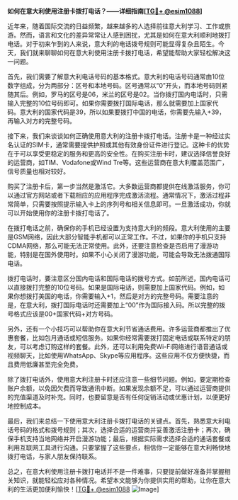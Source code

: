 **如何在意大利使用注册卡拨打电话？——详细指南[[TG💪+ @esim1088](https://t.me/s/esim1088)]**

近年来，随着国际交流的日益频繁，越来越多的人选择前往意大利学习、工作或旅游。然而，语言和文化的差异常常让人感到困扰，尤其是如何在意大利顺利地拨打电话。对于初来乍到的人来说，意大利的电话拨号规则可能显得复杂且陌生。今天，我们就来聊聊如何在意大利使用注册卡拨打电话，希望能帮助大家轻松解决这一问题。

首先，我们需要了解意大利电话号码的基本格式。意大利的电话号码通常由10位数字组成，分为两部分：区号和本地号码。区号通常以“0”开头，而本地号码则紧随其后。例如，罗马的区号是06，米兰的区号是02。当你拨打国内电话时，只需输入完整的10位号码即可。如果你需要拨打国际电话，那么就需要加上国家代码。意大利的国家代码是39，所以如果要拨打中国的电话，你需要先输入+39，再输入对方的完整号码。

接下来，我们来谈谈如何正确使用意大利的注册卡拨打电话。注册卡是一种经过实名认证的SIM卡，通常需要提供护照或其他有效身份证件进行登记。这种卡的优势在于可以享受更稳定的服务和更高的安全性。在购买注册卡时，建议选择信誉良好的运营商，如TIM、Vodafone或Wind Tre等。这些运营商在意大利覆盖范围广，信号质量也相对较好。

购买了注册卡后，第一步当然是激活它。大多数运营商都提供在线激活服务，你可以通过官方网站或者下载相应的应用程序完成激活流程。通常情况下，激活过程非常简单，只需要按照提示输入卡上的序列号和相关信息即可。一旦激活成功，你就可以开始使用你的注册卡拨打电话了。

在拨打电话之前，确保你的手机已经设置为支持意大利的频段。意大利使用的主要是GSM网络，因此大部分智能手机都可以正常工作。不过，如果你的手机只支持CDMA网络，那么可能无法正常使用。此外，还要注意检查是否启用了漫游功能，特别是在国外使用时。如果不小心关闭了漫游功能，可能会导致无法拨通国际电话。

拨打电话时，要注意区分国内电话和国际电话的拨号方式。如前所述，国内电话可以直接拨打完整的10位号码。如果是国际电话，则需要加上国家代码。例如，如果你想拨打美国的电话，你需要输入+1，然后是对方的完整号码。需要注意的是，在意大利，拨打国际电话时还需要加上“00”作为国际接入码。所以完整的拨号格式应该是00+国家代码+对方号码。

另外，还有一个小技巧可以帮助你在意大利节省通话费用。许多运营商都推出了优惠套餐，比如包月通话或短信服务。如果你经常需要拨打固定电话或联系特定的朋友，可以考虑订购这样的套餐。此外，还可以利用免费Wi-Fi网络进行语音通话或视频聊天，比如使用WhatsApp、Skype等应用程序。这些应用不仅方便快捷，而且费用低廉甚至完全免费。

除了拨打电话外，使用意大利注册卡时还应注意一些细节问题。例如，要定期检查账户余额，以免因欠费而导致通讯中断。如果发现余额不足，可以通过运营商提供的充值渠道及时补充。同时，也要留意是否有任何促销活动或优惠计划，以便更好地控制成本。

最后，我们来总结一下使用意大利注册卡拨打电话的关键点。首先，熟悉意大利电话号码的格式和拨号规则；其次，选择合适的运营商并妥善激活注册卡；再次，确保手机支持当地网络并开启漫游功能；最后，根据实际需求选择合适的通话套餐或利用互联网工具进行沟通。只要掌握了这些要点，相信你一定能够在意大利畅快地拨打电话，与家人朋友保持联系。

总之，在意大利使用注册卡拨打电话并不是一件难事，只要提前做好准备并掌握相关知识，就能轻松应对各种情况。希望本文能够为你提供实用的帮助，让你在意大利的生活更加便利愉快！[[TG💪+ @esim1088](https://t.me/s/esim1088) ![Image](https://i.postimg.cc/4NQfJmqS/Snipaste-2025-05-13-00-14-12.png)]